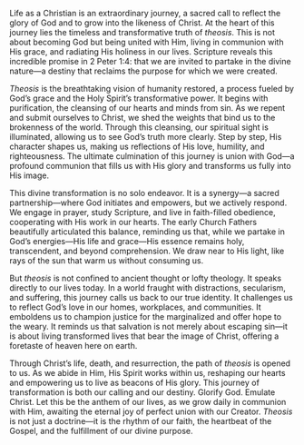 Life as a Christian is an extraordinary journey, a sacred call to reflect the glory of God and to grow into the likeness of Christ. At the heart of this journey lies the timeless and transformative truth of *theosis*. This is not about becoming God but being united with Him, living in communion with His grace, and radiating His holiness in our lives. Scripture reveals this incredible promise in 2 Peter 1:4: that we are invited to partake in the divine nature—a destiny that reclaims the purpose for which we were created.

*Theosis* is the breathtaking vision of humanity restored, a process fueled by God’s grace and the Holy Spirit’s transformative power. It begins with purification, the cleansing of our hearts and minds from sin. As we repent and submit ourselves to Christ, we shed the weights that bind us to the brokenness of the world. Through this cleansing, our spiritual sight is illuminated, allowing us to see God’s truth more clearly. Step by step, His character shapes us, making us reflections of His love, humility, and righteousness. The ultimate culmination of this journey is union with God—a profound communion that fills us with His glory and transforms us fully into His image.

This divine transformation is no solo endeavor. It is a synergy—a sacred partnership—where God initiates and empowers, but we actively respond. We engage in prayer, study Scripture, and live in faith-filled obedience, cooperating with His work in our hearts. The early Church Fathers beautifully articulated this balance, reminding us that, while we partake in God’s energies—His life and grace—His essence remains holy, transcendent, and beyond comprehension. We draw near to His light, like rays of the sun that warm us without consuming us.

But *theosis* is not confined to ancient thought or lofty theology. It speaks directly to our lives today. In a world fraught with distractions, secularism, and suffering, this journey calls us back to our true identity. It challenges us to reflect God’s love in our homes, workplaces, and communities. It emboldens us to champion justice for the marginalized and offer hope to the weary. It reminds us that salvation is not merely about escaping sin—it is about living transformed lives that bear the image of Christ, offering a foretaste of heaven here on earth.

Through Christ’s life, death, and resurrection, the path of *theosis* is opened to us. As we abide in Him, His Spirit works within us, reshaping our hearts and empowering us to live as beacons of His glory. This journey of transformation is both our calling and our destiny. Glorify God. Emulate Christ. Let this be the anthem of our lives, as we grow daily in communion with Him, awaiting the eternal joy of perfect union with our Creator. *Theosis* is not just a doctrine—it is the rhythm of our faith, the heartbeat of the Gospel, and the fulfillment of our divine purpose.
